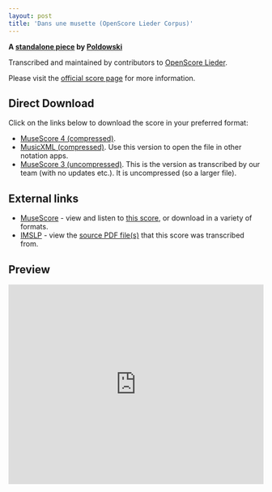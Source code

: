 ```yaml
---
layout: post
title: 'Dans une musette (OpenScore Lieder Corpus)'
---
```


__A [standalone piece](https://fourscoreandmore.org/openscore/lieder/Poldowski/_/) by [Poldowski](https://fourscoreandmore.org/openscore/lieder/Poldowski)__

Transcribed and maintained by contributors to [OpenScore Lieder].

Please visit the [official score page] for more information.

[official score page]: https://musescore.com/openscore-lieder-corpus/scores/6663305
[OpenScore Lieder]: https://musescore.com/openscore-lieder-corpus

## Direct Download

Click on the links below to download the score in your preferred format:
- [MuseScore 4 (compressed)](https://fourscoreandmore.org/openscore/lieder/Poldowski/_/Dans_une_musette.mscz).
- [MusicXML (compressed)](https://fourscoreandmore.org/openscore/lieder/Poldowski/_/Dans_une_musette.mxl). Use this version to open the file in other notation apps.
- [MuseScore 3 (uncompressed)](https://raw.githubusercontent.com/OpenScore/Lieder/refs/heads/main/scores/Poldowski/_/Dans_une_musette/lc6663305.mscx). This is the version as transcribed by our team (with no updates etc.). It is uncompressed (so a larger file).

## External links

- [MuseScore] - view and listen to [this score][MuseScore], or download in a variety of formats.
- [IMSLP] - view the [source PDF file(s)][IMSLP] that this score was transcribed from.

[MuseScore]: https://musescore.com/score/6663305
[IMSLP]: https://imslp.org/wiki/Special:ReverseLookup/122258

## Preview

<iframe width="100%" height="394" src="https://musescore.com/openscore-lieder-corpus/scores/6663305/embed" frameborder="0" allowfullscreen allow="autoplay; fullscreen"></iframe>
